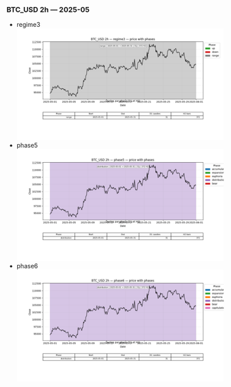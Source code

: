 ### BTC_USD 2h — 2025-05

- regime3
![BTC_USD_2h_regime3_2025-05_phase_price.png](outputs/fourier/phase_monthly/BTC_USD/2h/2025/2025-05/BTC_USD_2h_regime3_2025-05_phase_price.png)
- phase5
![BTC_USD_2h_phase5_2025-05_phase_price.png](outputs/fourier/phase_monthly/BTC_USD/2h/2025/2025-05/BTC_USD_2h_phase5_2025-05_phase_price.png)
- phase6
![BTC_USD_2h_phase6_2025-05_phase_price.png](outputs/fourier/phase_monthly/BTC_USD/2h/2025/2025-05/BTC_USD_2h_phase6_2025-05_phase_price.png)